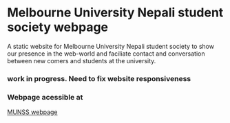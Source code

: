 # Melbourne University Nepali student society webpage
A static website for Melbourne University Nepali student society to show our presence in the web-world and faciliate contact and conversation between new comers and students at the university.

### work in progress. Need to fix website responsiveness

### Webpage acessible at
<a href="https://anubhavkafle.github.io/Melbourne_University_Nepali_student_society_webpage/" > MUNSS webpage </a>
